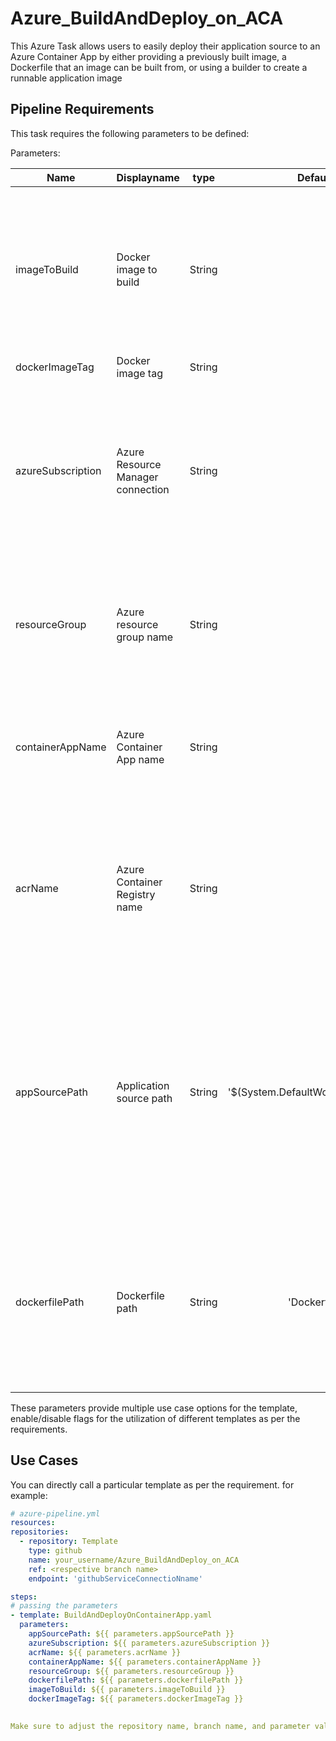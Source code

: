# Azure_BuildAndDeploy_on_ACA
This Azure Task allows users to easily deploy their application source to an Azure Container App by either providing a previously built image, a Dockerfile that an image can be built from, or using a builder to create a runnable application image

## Pipeline Requirements

This task requires the following parameters to be defined:

Parameters:

| Name  | Displayname | type | Default | Values | Opional/Required | Comments |
| ------------- | ------------- | :-------------: | :-------------: | :-------------: | :-------------: | ------------- |
| imageToBuild | Docker image to build | String |  |  | Required | The custom name of the image that is to be built, pushed to ACR and deployed to the Container App by this task. Note: this image name should include the ACR server; e.g., <acr-name>.azurecr.io/<repo>:<tag> |
| dockerImageTag | Docker image tag | String |  |  | Optional |  |
| azureSubscription | Azure Resource Manager connection | String |  |  | Required | Specify an Azure Resource Manager service connection for the deployment. This service connection must be linked to the user's Azure Subscription where the Container App will be created/updated. |
| resourceGroup | Azure resource group name | String |  |  | Optional | The existing resource group that the Azure Container App will be created in (or currently exists in). If not provided, this value will be in the form of <container-app-name>-rg |
| containerAppName | Azure Container App name | String |  |  | Optional | The name of the Azure Container App that will be created or updated. If not provided, this value will be in the form of ado-task-app-<build-id>-<build-number> |
| acrName | Azure Container Registry name | String |  |  | Required | The name of the Azure Container Registry that the runnable application image will be pushed to. When pushing a new image to ACR, the acrName and appSourcePath task inputs are required. |
| appSourcePath | Application source path | String | '$(System.DefaultWorkingDirectory)' |  | Required | Absolute path on the runner of the source application code to be built. If not provided, the 'imageToDeploy' argument must be provided to ensure the Container App has an image to reference. When pushing a new image to ACR, the acrName and appSourcePath task inputs are required. |
| dockerfilePath | Dockerfile path | String | 'Dockerfile' |  | Optional | Relative path (_without file prefixes) to the Dockerfile in the provided application source that should be used to build the image that is then pushed to ACR and deployed to the Container App |


These parameters provide multiple use case options for the template, enable/disable flags for the utilization of different templates as per the requirements.


## Use Cases

You can directly call a particular template as per the requirement. for example: 

  ```yaml
  # azure-pipeline.yml
  resources:
  repositories:
    - repository: Template
      type: github
      name: your_username/Azure_BuildAndDeploy_on_ACA
      ref: <respective branch name>
      endpoint: 'githubServiceConnectioNname'

  steps:
  # passing the parameters
  - template: BuildAndDeployOnContainerApp.yaml
    parameters:
      appSourcePath: ${{ parameters.appSourcePath }}
      azureSubscription: ${{ parameters.azureSubscription }}
      acrName: ${{ parameters.acrName }}
      containerAppName: ${{ parameters.containerAppName }}
      resourceGroup: ${{ parameters.resourceGroup }}
      dockerfilePath: ${{ parameters.dockerfilePath }}
      imageToBuild: ${{ parameters.imageToBuild }}
      dockerImageTag: ${{ parameters.dockerImageTag }}
        
  
Make sure to adjust the repository name, branch name, and parameter values according to your project's requirements.

  ```
